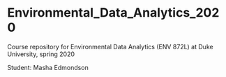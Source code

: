 # Environmental_Data_Analytics_2020
Course repository for Environmental Data Analytics (ENV 872L) at Duke University, spring 2020

Student: Masha Edmondson
